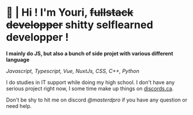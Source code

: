 # 🙌 | Hi ! I'm Youri, ~~fullstack developper~~ shitty selflearned developper !

**I mainly do JS, but also a bunch of side projet with various different language**

*Javascript, Typescript, Vue, NuxtJs, CSS, C++, Python*

I do studies in IT support while doing my high school. I don't have any serious project right now, I some time make up things on [discords.ca](https://discords.ca).

Don't be shy to hit me on discord *@masterdpro* if you have any question or need help.
